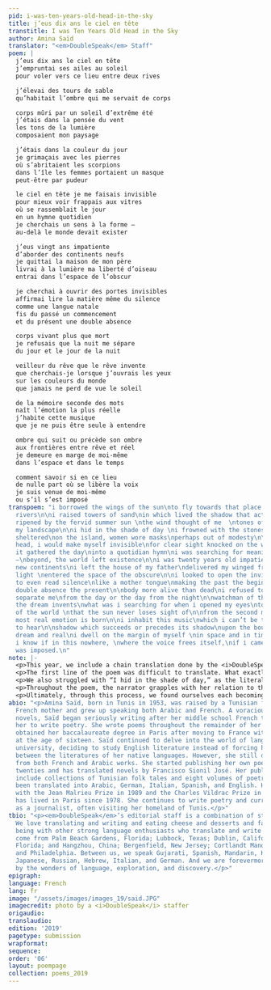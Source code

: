 ```yaml
---
pid: i-was-ten-years-old-head-in-the-sky
title: j’eus dix ans le ciel en tête
transtitle: I was Ten Years Old Head in the Sky
author: Amina Saïd
translator: "<em>DoubleSpeak</em> Staff"
poem: |
  j’eus dix ans le ciel en tête
  j’empruntai ses ailes au soleil
  pour voler vers ce lieu entre deux rives

  j’élevai des tours de sable
  qu’habitait l’ombre qui me servait de corps

  corps mûri par un soleil d’extrême été
  j’étais dans la pensée du vent
  les tons de la lumière
  composaient mon paysage

  j’étais dans la couleur du jour
  je grimaçais avec les pierres
  où s’abritaient les scorpions
  dans l’île les femmes portaient un masque
  peut-être par pudeur

  le ciel en tête je me faisais invisible
  pour mieux voir frappais aux vitres
  où se rassemblait le jour
  en un hymne quotidien
  je cherchais un sens à la forme –
  au-delà le monde devait exister

  j’eus vingt ans impatiente
  d’aborder des continents neufs
  je quittai la maison de mon père
  livrai à la lumière ma liberté d’oiseau
  entrai dans l’espace de l’obscur

  je cherchai à ouvrir des portes invisibles
  affirmai lire la matière même du silence
  comme une langue natale
  fis du passé un commencement
  et du présent une double absence

  corps vivant plus que mort
  je refusais que la nuit me sépare
  du jour et le jour de la nuit

  veilleur du rêve que le rêve invente
  que cherchais-je lorsque j’ouvrais les yeux
  sur les couleurs du monde
  que jamais ne perd de vue le soleil

  de la mémoire seconde des mots
  naît l’émotion la plus réelle
  j’habite cette musique
  que je ne puis être seule à entendre

  ombre qui suit ou précède son ombre
  aux frontières entre rêve et réel
  je demeure en marge de moi-même
  dans l’espace et dans le temps

  comment savoir si en ce lieu
  de nulle part où se libère la voix
  je suis venue de moi-même
  ou s’il s’est imposé
transpoem: "i borrowed the wings of the sun\nto fly towards that place between two
  rivers\n\ni raised towers of sand\nin which lived the shadow that acted as my body\n\nbody
  ripened by the fervid summer sun \nthe wind thought of me  \ntones of light\ncomposed
  my landscape\n\ni hid in the shade of day \ni frowned with the stones\nwhere scorpions
  sheltered\non the island, women wore masks\nperhaps out of modesty\n\nsky in the
  head, i would make myself invisible\nfor clear sight knocked on the windowpane\nwhere
  it gathered the day\ninto a quotidian hymn\ni was searching for meaning in its shape
  —\nbeyond, the world left existence\n\ni was twenty years old impatient\nto reach
  new continents\ni left the house of my father\ndelivered my winged freedom to the
  light \nentered the space of the obscure\n\ni looked to open the invisible doors\nknowing
  to even read silence\nlike a mother tongue\nmaking the past the beginning\nand the
  double absence the present\n\nbody more alive than dead\ni refused to let night
  separate me\nfrom the day or the day from the night\n\nwatchman of the dream that
  the dream invents\nwhat was i searching for when i opened my eyes\nto the colors
  of the world \nthat the sun never loses sight of\n\nfrom the second memory of words\nthe
  most real emotion is born\n\ni inhabit this music\nwhich i can’t be the only one
  to hear\n\nshadow which succeeds or precedes its shadow\nupon the boundaries between
  dream and real\ni dwell on the margin of myself \nin space and in time\n\nhow can
  i know if in this nowhere, \nwhere the voice frees itself,\nif i came from myself\nor
  was imposed.\n"
note: |-
  <p>This year, we include a chain translation done by the <i>DoubleSpeak</i> staff to demonstrate how many people can contribute to one translation. Each staff member translated about five lines, then we translated the last stanza together. We found it fascinating to watch the translation develop as each individual put in their own piece — aligning our own perception of the poem to the spirit of the poem itself <i>and</i> to others’ perceptions was challenging, but it allowed us to explore the boundaries of the self and others. We asked ourselves: How can we translate the poem’s focus on physicality? How can we capture the spirit of the language without any familiarity of its spirit? How would that spirit change our own expression?</p>
  <p>The first line of the poem was difficult to translate. What exactly does it mean for one’s head to be “full of sky”? Is it whimsy at the nature of the world? A means of distraction? A reference to imagination and fleeting youth? Portrayals of nature’s beauty follow this “head in the sky,” with references to “wings of the sun,” “two rivers,” and “towers of sand,” alluding to nature’s magnificent power instead of the hands of humankind.</p>
  <p>We also struggled with “I hid in the shade of day,” as the literal translation was “I was the color of day.” The sky is blue or white during the daytime but day seems like a colorless thing. So, we translated it as “I hid in the shade of day” because being the color of something colorless is the same as being invisible. Later in the stanza, the narrator mentions masks, so our translation makes the stanza more cohesive, even though the poem as a whole feels a bit fragmented.</p>
  <p>Throughout the poem, the narrator grapples with her relation to the world around her. This is why we translated “j’étais dans la pensée du vent” — literally “I was in the thought of the wind” — as “the wind thought of me.” This decision places the narrator in a position of power: instead of being consumed by the wind, the wind makes the vulnerable decision to think of her.</p>
  <p>Ultimately, through this process, we found ourselves each becoming a scrap of the translation and the poem becoming us.</p>
abio: "<p>Amina Saïd, born in Tunis in 1953, was raised by a Tunisian father and a
  French mother and grew up speaking both Arabic and French. A voracious reader of
  novels, Saïd began seriously writing after her middle school French teacher persuaded
  her to write poetry. She wrote poems throughout the remainder of her schooling and
  obtained her baccalaureate degree in Paris after moving to France with her family
  at the age of sixteen. Saïd continued to delve into the world of language during
  university, deciding to study English literature instead of forcing herself to choose
  between the literatures of her native languages. However, she still draws inspiration
  from both French and Arabic works. She started publishing her own poetry in her
  twenties and has translated novels by Francisco Sionil José. Her published works
  include collections of Tunisian folk tales and eight volumes of poetry which have
  been translated into Arabic, German, Italian, Spanish, and English. Honored in France
  with the Jean Malrieu Prize in 1989 and the Charles Vildrac Prize in 1994, Saïd
  has lived in Paris since 1978. She continues to write poetry and currently works
  as a journalist, often visiting her homeland of Tunis.</p>"
tbio: "<p><em>DoubleSpeak</em>’s editorial staff is a combination of strong individuals.
  We love translating and writing and eating cheese and desserts and fava beans and
  being with other strong language enthusiasts who translate and write and love. We
  come from Palm Beach Gardens, Florida; Lubbock, Texas; Dublin, California; Tampa,
  Florida; and Hangzhou, China; Bergenfield, New Jersey; Cortlandt Manor, New York;
  and Philadelphia. Between us, we speak Gujarati, Spanish, Mandarin, Korean, French,
  Japanese, Russian, Hebrew, Italian, and German. And we are forevermore mesmerized
  by the wonders of language, exploration, and discovery.</p>"
epigraph:
language: French
lang: fr
image: "/assets/images/images_19/said.JPG"
imagecredit: photo by a <i>DoubleSpeak</i> staffer
origaudio:
translaudio:
edition: '2019'
pagetype: submission
wrapformat:
sequence:
order: '06'
layout: poempage
collection: poems_2019
---
```

